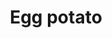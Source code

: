---
layout: item
title: Egg potato
item-id: 7056
datatable: true
id: 7056
name: "Egg potato"
members: true
lowalch: 4
highalch: 7
examine: "A baked potato with egg and tomato."
monsters:
  - id: 8713
    name: "Sarachnis"
    members: true
    combat_level: 318
    wiki_url: "https://oldschool.runescape.wiki/w/Sarachnis"
    drops:
      - quantity: "5-8"
        rarity: 0.05
    image: "https://oldschool.runescape.wiki/images/thumb/e/e9/Sarachnis.png/1200px-Sarachnis.png?8f040"
---